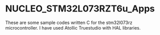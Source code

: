 # NUCLEO_STM32L073RZT6u_Apps
These are some sample codes written C for the stm32l073rz microcontroller. I have used Atollic Truestudio
with HAL libraries.
